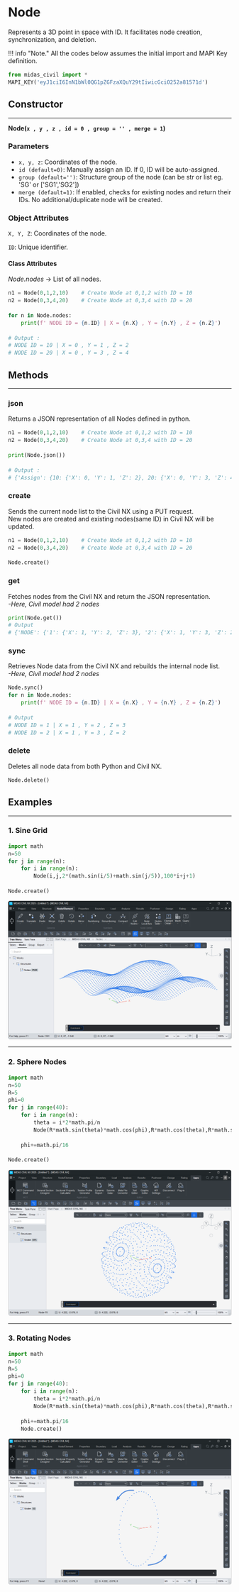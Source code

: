 # Node
Represents a 3D point in space with ID.
It facilitates node creation, synchronization, and deletion.

!!! info "Note."
    All the codes below assumes the initial import and MAPI Key definition.

```py
from midas_civil import *
MAPI_KEY('eyJ1ciI6InN1bWl0QG1pZGFzaXQuY29tIiwicGciO252a81571d')
```


## Constructor
---
**Node(`x , y , z , id = 0 , group = '' , merge = 1`)**

### Parameters
* `x, y, z`: Coordinates of the node.
* `id (default=0)`: Manually assign an ID.   If 0, ID will be auto-assigned.
* `group (default='')`: Structure group of the node (can be str or list eg. 'SG' or ['SG1','SG2'])
* `merge (default=1)`: If enabled, checks for existing nodes and return their IDs.  No additional/duplicate node will be created.


### Object Attributes

`X, Y, Z`: Coordinates of the node.

`ID`: Unique identifier.

#### Class Attributes

*Node.nodes* -> List of all nodes.

```py
n1 = Node(0,1,2,10)    # Create Node at 0,1,2 with ID = 10
n2 = Node(0,3,4,20)    # Create Node at 0,3,4 with ID = 20

for n in Node.nodes:
    print(f' NODE ID = {n.ID} | X = {n.X} , Y = {n.Y} , Z = {n.Z}')

# Output :
# NODE ID = 10 | X = 0 , Y = 1 , Z = 2
# NODE ID = 20 | X = 0 , Y = 3 , Z = 4

```


## Methods
---
### <font style="font-size:0px">Node.</font>json 
Returns a JSON representation of all Nodes defined in python.

```py
n1 = Node(0,1,2,10)    # Create Node at 0,1,2 with ID = 10
n2 = Node(0,3,4,20)    # Create Node at 0,3,4 with ID = 20

print(Node.json())

# Output :
# {'Assign': {10: {'X': 0, 'Y': 1, 'Z': 2}, 20: {'X': 0, 'Y': 3, 'Z': 4}}}

```

### <font style="font-size:0px">Node.</font>create
Sends the current node list to the Civil NX using a PUT request.  
New nodes are created and existing nodes(same ID) in Civil NX will be updated.

```py
n1 = Node(0,1,2,10)    # Create Node at 0,1,2 with ID = 10
n2 = Node(0,3,4,20)    # Create Node at 0,3,4 with ID = 20

Node.create()

```

### <font style="font-size:0px">Node.</font>get
Fetches nodes from the Civil NX and return the JSON representation.  
*-Here, Civil model had 2 nodes* 
```py
print(Node.get())
# Output
# {'NODE': {'1': {'X': 1, 'Y': 2, 'Z': 3}, '2': {'X': 1, 'Y': 3, 'Z': 2}}}
```

### <font style="font-size:0px">Node.</font>sync
Retrieves Node data from the Civil NX and rebuilds the internal node list.  
*-Here, Civil model had 2 nodes* 
```py
Node.sync()
for n in Node.nodes:
    print(f' NODE ID = {n.ID} | X = {n.X} , Y = {n.Y} , Z = {n.Z}')

# Output
# NODE ID = 1 | X = 1 , Y = 2 , Z = 3
# NODE ID = 2 | X = 1 , Y = 3 , Z = 2

```


### <font style="font-size:0px">Node.</font>delete
Deletes all node data from both Python and Civil NX.

```py
Node.delete()
```

## Examples
---
### 1. Sine Grid

```py
import math
n=50
for j in range(n):
    for i in range(n):
        Node(i,j,2*(math.sin(i/5)+math.sin(j/5)),100*i+j+1)

Node.create()
```
![NODE GRID](assets/node_grid.png)

---------------------------------------------------------

### 2. Sphere Nodes

```py
import math
n=50
R=5
phi=0
for j in range(40):
    for i in range(n):
        theta = i*2*math.pi/n
        Node(R*math.sin(theta)*math.cos(phi),R*math.cos(theta),R*math.sin(theta)*math.sin(phi))

    phi+=math.pi/16
    
Node.create()
```
![NODE GRID](assets/node_sphere.png)

---------------------------------------------------------

### 3. Rotating Nodes

```py
import math
n=50
R=5
phi=0
for j in range(40):
    for i in range(n):
        theta = i*2*math.pi/n
        Node(R*math.sin(theta)*math.cos(phi),R*math.cos(theta),R*math.sin(theta)*math.sin(phi),i+1)

    phi+=math.pi/16
    Node.create()
```
![NODE GRID](assets/node_rotate.png)